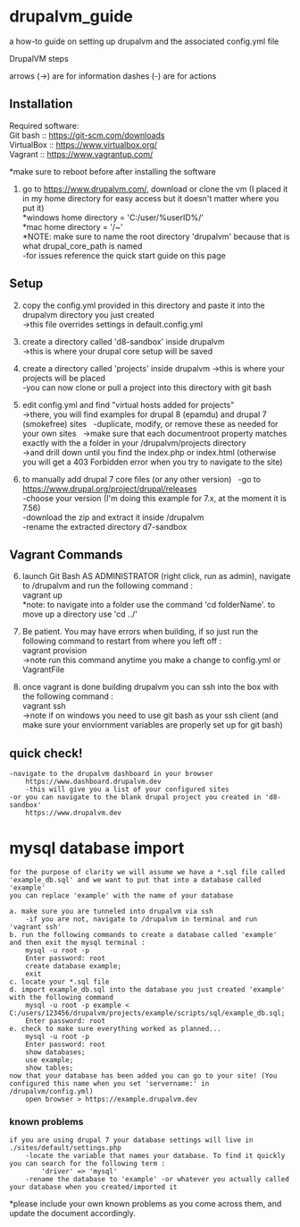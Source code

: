 # drupalvm_guide
a how-to guide on setting up drupalvm and the associated config.yml file


DrupalVM steps

arrows (->) are for information
dashes (-) are for actions

## Installation
Required software:  
Git bash   :: https://git-scm.com/downloads  
VirtualBox :: https://www.virtualbox.org/  
Vagrant    :: https://www.vagrantup.com/  
  
*make sure to reboot before after installing the software
1. go to https://www.drupalvm.com/, download or clone the vm (I placed it in my home directory for easy access but it doesn't matter where you put it)  
*windows home directory = 'C:/user/%userID%/'  
*mac home directory = '/~'  
*NOTE: make sure to name the root directory 'drupalvm' because that is what drupal_core_path is named  
-for issues reference the quick start guide on this page  

## Setup
2. copy the config.yml provided in this directory and paste it into the drupalvm directory you just created  
	->this file overrides settings in default.config.yml  
 
3. create a directory called 'd8-sandbox' inside drupalvm  
	->this is where your drupal core setup will be saved  
	
4. create a directory called 'projects' inside drupalvm
	->this is where your projects will be placed  
	-you can now clone or pull a project into this directory with git bash  
	
5. edit config.yml and find "virtual hosts added for projects"  
	->there, you will find examples for drupal 8 (epamdu) and drupal 7 (smokefree) sites  
	-duplicate, modify, or remove these as needed for your own sites  
		->make sure that each documentroot property matches exactly with the a folder in your /drupalvm/projects directory  
		->and drill down until you find the index.php or index.html (otherwise you will get a 403 Forbidden error when you try to navigate to the site)  

6. to manually add drupal 7 core files (or any other version)   
	-go to https://www.drupal.org/project/drupal/releases  
	-choose your version (I'm doing this example for 7.x, at the moment it is 7.56)  
	-download the zip and extract it inside /drupalvm  
	-rename the extracted directory d7-sandbox  
	
## Vagrant Commands
6. launch Git Bash AS ADMINISTRATOR (right click, run as admin), navigate to /drupalvm and run the following command :  
	vagrant up  
	*note: to navigate into a folder use the command 'cd folderName'. to move up a directory use 'cd ../'
	
7. Be patient. You may have errors when building, if so just run the following command to restart from where you left off :  
	vagrant provision  
	->note run this command anytime you make a change to config.yml or VagrantFile

8. once vagrant is done building drupalvm you can ssh into the box with the following command :  
	vagrant ssh  
	->note if on windows you need to use git bash as your ssh client (and make sure your enviornment variables are properly set up for git bash)
	
## quick check!
	-navigate to the drupalvm dashboard in your browser
		https://www.dashboard.drupalvm.dev
		-this will give you a list of your configured sites
	-or you can navigate to the blank drupal project you created in 'd8-sandbox'
		https://www.drupalvm.dev

# mysql database import
	for the purpose of clarity we will assume we have a *.sql file called 'example_db.sql' and we want to put that into a database called 'example'
	you can replace 'example' with the name of your database 
	
	a. make sure you are tunneled into drupalvm via ssh
		-if you are not, navigate to /drupalvm in terminal and run 'vagrant ssh'
	b. run the following commands to create a database called 'example' and then exit the mysql terminal :
		mysql -u root -p
		Enter password: root
		create database example;
		exit
	c. locate your *.sql file
	d. import example_db.sql into the database you just created 'example' with the following command
		mysql -u root -p example < C:/users/123456/drupalvm/projects/example/scripts/sql/example_db.sql;
		Enter password: root
	e. check to make sure everything worked as planned...
		mysql -u root -p
		Enter password: root
		show databases;
		use example;
		show tables;
	now that your database has been added you can go to your site! (You configured this name when you set 'servername:' in /drupalvm/config.yml)
		open browser > https://example.drupalvm.dev
	
	
### known problems
	if you are using drupal 7 your database settings will live in ./sites/default/settings.php  
		-locate the variable that names your database. To find it quickly you can search for the following term :
			'driver' => 'mysql'  
		-rename the database to 'example' -or whatever you actually called your database when you created/imported it  
		
*please include your own known problems as you come across them, and update the document accordingly.
